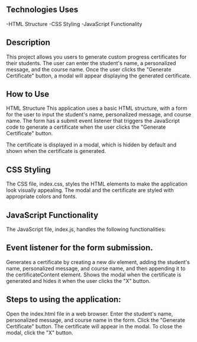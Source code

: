 ## Technologies Uses
-HTML Structure
-CSS Styling
-JavaScript Functionality

## Description
This project allows you users to generate custom progress certificates for their students. The user can enter the student's name, a personalized message, and the course name. Once the user clicks the "Generate Certificate" button, a modal will appear displaying the generated certificate.


## How to Use
HTML Structure
This application uses a basic HTML structure, with a form for the user to input the student's name, personalized message, and course name. The form has a submit event listener that triggers the JavaScript code to generate a certificate when the user clicks the "Generate Certificate" button.

The certificate is displayed in a modal, which is hidden by default and shown when the certificate is generated.

## CSS Styling
The CSS file, index.css, styles the HTML elements to make the application look visually appealing. The modal and the certificate are styled with appropriate colors and fonts.

## JavaScript Functionality
The JavaScript file, index.js, handles the following functionalities:

## Event listener for the form submission.
Generates a certificate by creating a new div element, adding the student's name, personalized message, and course name, and then appending it to the certificateContent element.
Shows the modal when the certificate is generated and hides it when the user clicks the "X" button.

## Steps to using the application:

Open the index.html file in a web browser.
Enter the student's name, personalized message, and course name in the form.
Click the "Generate Certificate" button.
The certificate will appear in the modal.
To close the modal, click the "X" button.
